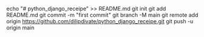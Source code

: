 echo "# python_django_receipe" >> README.md
git init
git add README.md
git commit -m "first commit"
git branch -M main
git remote add origin https://github.com/dilipdivate/python_django_receipe.git
git push -u origin main
